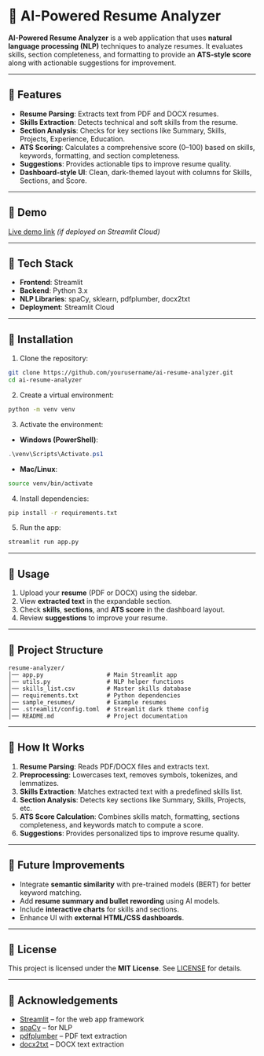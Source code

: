 # 📄 AI-Powered Resume Analyzer

**AI-Powered Resume Analyzer** is a web application that uses **natural language processing (NLP)** techniques to analyze resumes. It evaluates skills, section completeness, and formatting to provide an **ATS-style score** along with actionable suggestions for improvement.

---

## 🔹 Features

* **Resume Parsing**: Extracts text from PDF and DOCX resumes.
* **Skills Extraction**: Detects technical and soft skills from the resume.
* **Section Analysis**: Checks for key sections like Summary, Skills, Projects, Experience, Education.
* **ATS Scoring**: Calculates a comprehensive score (0–100) based on skills, keywords, formatting, and section completeness.
* **Suggestions**: Provides actionable tips to improve resume quality.
* **Dashboard-style UI**: Clean, dark-themed layout with columns for Skills, Sections, and Score.

---

## 🔹 Demo

[Live demo link](#https://ai-resume-analyzer-uiicejlg6dnvra37aue5yc.streamlit.app/) *(if deployed on Streamlit Cloud)*

---

## 🔹 Tech Stack

* **Frontend**: Streamlit
* **Backend**: Python 3.x
* **NLP Libraries**: spaCy, sklearn, pdfplumber, docx2txt
* **Deployment**: Streamlit Cloud

---

## 🔹 Installation

1. Clone the repository:

```bash
git clone https://github.com/yourusername/ai-resume-analyzer.git
cd ai-resume-analyzer
```

2. Create a virtual environment:

```bash
python -m venv venv
```

3. Activate the environment:

* **Windows (PowerShell)**:

```powershell
.\venv\Scripts\Activate.ps1
```

* **Mac/Linux**:

```bash
source venv/bin/activate
```

4. Install dependencies:

```bash
pip install -r requirements.txt
```

5. Run the app:

```bash
streamlit run app.py
```

---

## 🔹 Usage

1. Upload your **resume** (PDF or DOCX) using the sidebar.
2. View **extracted text** in the expandable section.
3. Check **skills**, **sections**, and **ATS score** in the dashboard layout.
4. Review **suggestions** to improve your resume.

---

## 🔹 Project Structure

```
resume-analyzer/
│── app.py                  # Main Streamlit app
│── utils.py                # NLP helper functions
│── skills_list.csv         # Master skills database
│── requirements.txt        # Python dependencies
│── sample_resumes/         # Example resumes
│── .streamlit/config.toml  # Streamlit dark theme config
│── README.md               # Project documentation
```

---

## 🔹 How It Works

1. **Resume Parsing**: Reads PDF/DOCX files and extracts text.
2. **Preprocessing**: Lowercases text, removes symbols, tokenizes, and lemmatizes.
3. **Skills Extraction**: Matches extracted text with a predefined skills list.
4. **Section Analysis**: Detects key sections like Summary, Skills, Projects, etc.
5. **ATS Score Calculation**: Combines skills match, formatting, sections completeness, and keywords match to compute a score.
6. **Suggestions**: Provides personalized tips to improve resume quality.

---

## 🔹 Future Improvements

* Integrate **semantic similarity** with pre-trained models (BERT) for better keyword matching.
* Add **resume summary and bullet rewording** using AI models.
* Include **interactive charts** for skills and sections.
* Enhance UI with **external HTML/CSS dashboards**.

---

## 🔹 License

This project is licensed under the **MIT License**. See [LICENSE](LICENSE) for details.

---

## 🔹 Acknowledgements

* [Streamlit](https://streamlit.io/) – for the web app framework
* [spaCy](https://spacy.io/) – for NLP
* [pdfplumber](https://github.com/jsvine/pdfplumber) – PDF text extraction
* [docx2txt](https://pypi.org/project/docx2txt/) – DOCX text extraction
